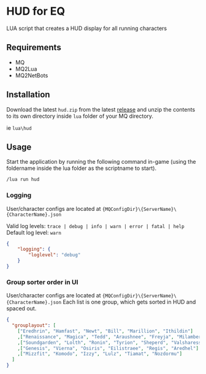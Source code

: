 # HUD for EQ 

LUA script that creates a HUD display for all running characters

## Requirements

- MQ
- MQ2Lua
- MQ2NetBots

## Installation
Download the latest `hud.zip` from the latest [release](https://github.com/peonMQ/hud/releases) and unzip the contents to its own directory inside `lua` folder of your MQ directory. 

ie `lua\hud`

## Usage

Start the application by running the following command in-game (using the foldername inside the lua folder as the scriptname to start).
```bash
/lua run hud
```

### Logging
User/character configs are located at `{MQConfigDir}\{ServerName}\{CharacterName}.json`

Valid log levels: `trace | debug | info | warn | error | fatal | help`
Default log level: `warn`
```json
{
	"logging": {
		"loglevel": "debug" 
	}
}
```

### Group sorter order in UI
User/character configs are located at `{MQConfigDir}\{ServerName}\{CharacterName}.json`
Each list is one group, which gets sorted in HUD and spaced out.
```json
{
  "grouplayout": [
    ["Eredhrin", "Hamfast", "Newt", "Bill", "Marillion", "Ithildin"]
    ,["Renaissance", "Magica", "Tedd", "Araushnee", "Freyja", "Milamber"]
    ,["Soundgarden", "Lolth", "Ronin", "Tyrion", "Sheperd", "Valsharess"]
    ,["Genesis", "Vierna", "Osiris", "Eilistraee", "Regis", "Aredhel"]
    ,["Mizzfit", "Komodo", "Izzy", "Lulz", "Tiamat", "Nozdormu"]
  ]
}
```
